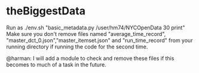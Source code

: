 # theBiggestData

Run as ./env.sh "basic_metadata.py /user/hm74/NYCOpenData 30 print"
Make sure you don't remove files named "average_time_record", "master_dct_0.json","master_itemset.json" and "run_time_record" from your running directory if running the code for the second time. 

@harman: I will add a module to check and remove these files if this becomes to much of a task in the future. 
